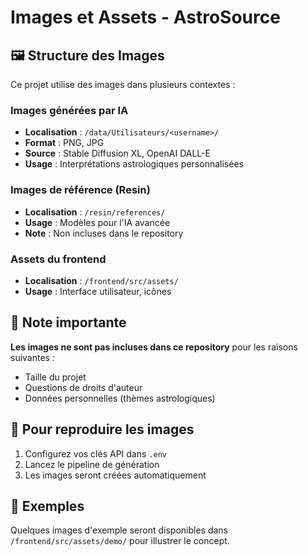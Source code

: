# Images et Assets - AstroSource

## 🖼️ Structure des Images

Ce projet utilise des images dans plusieurs contextes :

### Images générées par IA

- **Localisation** : `/data/Utilisateurs/<username>/`
- **Format** : PNG, JPG
- **Source** : Stable Diffusion XL, OpenAI DALL-E
- **Usage** : Interprétations astrologiques personnalisées

### Images de référence (Resin)

- **Localisation** : `/resin/references/`
- **Usage** : Modèles pour l'IA avancée
- **Note** : Non incluses dans le repository

### Assets du frontend

- **Localisation** : `/frontend/src/assets/`
- **Usage** : Interface utilisateur, icônes

## 📝 Note importante

**Les images ne sont pas incluses dans ce repository** pour les raisons suivantes :

- Taille du projet
- Questions de droits d'auteur
- Données personnelles (thèmes astrologiques)

## 🚀 Pour reproduire les images

1. Configurez vos clés API dans `.env`
2. Lancez le pipeline de génération
3. Les images seront créées automatiquement

## 🎨 Exemples

Quelques images d'exemple seront disponibles dans `/frontend/src/assets/demo/` pour illustrer le concept.
